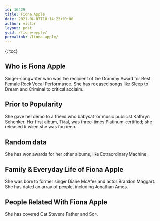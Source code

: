 ```yaml
---
id: 16429
title: Fiona Apple
date: 2021-04-07T18:14:23+00:00
author: victor
layout: post
guid: /fiona-apple/
permalink: /fiona-apple/
---
```



{: toc}


## Who is Fiona Apple



Singer-songwriter who was the recipient of the Grammy Award for Best Female Rock Vocal Performance. She has released songs like Sleep to Dream and Criminal to critical acclaim.

                
                
                
## Prior to Popularity



She gave her demo to a friend who babysat for music publicist Kathryn Schenker. Her first album, Tidal, was three-times Platinum-certified; she released it when she was fourteen.

                
                
                
## Random data



She has won awards for her other albums, like Extraordinary Machine.

                
                
                
## Family & Everyday Life of Fiona Apple



She was born to former singer Diane McAfee and actor Brandon Maggart. She has dated an array of people, including Jonathan Ames.

                
                
                
## People Related With Fiona Apple



She has covered Cat Stevens Father and Son.

                
              
            
          
          
          